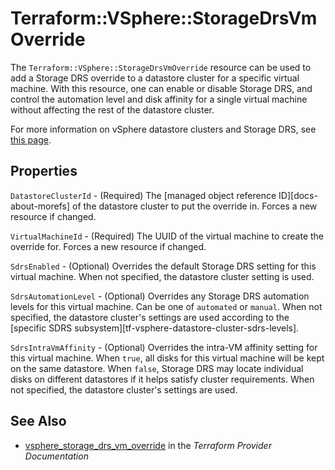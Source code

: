 # Terraform::VSphere::StorageDrsVmOverride

The `Terraform::VSphere::StorageDrsVmOverride` resource can be used to add a Storage DRS
override to a datastore cluster for a specific virtual machine. With this
resource, one can enable or disable Storage DRS, and control the automation
level and disk affinity for a single virtual machine without affecting the rest
of the datastore cluster.

For more information on vSphere datastore clusters and Storage DRS, see [this
page][ref-vsphere-datastore-clusters].

[ref-vsphere-datastore-clusters]: https://docs.vmware.com/en/VMware-vSphere/6.5/com.vmware.vsphere.resmgmt.doc/GUID-598DF695-107E-406B-9C95-0AF961FC227A.html

## Properties

`DatastoreClusterId` - (Required) The [managed object reference
ID][docs-about-morefs] of the datastore cluster to put the override in.
Forces a new resource if changed.

`VirtualMachineId` - (Required) The UUID of the virtual machine to create
the override for.  Forces a new resource if changed.

`SdrsEnabled` - (Optional) Overrides the default Storage DRS setting for
this virtual machine. When not specified, the datastore cluster setting is
used.

`SdrsAutomationLevel` - (Optional) Overrides any Storage DRS automation
levels for this virtual machine. Can be one of `automated` or `manual`. When
not specified, the datastore cluster's settings are used according to the
[specific SDRS subsystem][tf-vsphere-datastore-cluster-sdrs-levels].

`SdrsIntraVmAffinity` - (Optional) Overrides the intra-VM affinity setting
for this virtual machine. When `true`, all disks for this virtual machine
will be kept on the same datastore. When `false`, Storage DRS may locate
individual disks on different datastores if it helps satisfy cluster
requirements. When not specified, the datastore cluster's settings are used.


## See Also

* [vsphere_storage_drs_vm_override](https://www.terraform.io/docs/providers/vsphere/r/storage_drs_vm_override.html) in the _Terraform Provider Documentation_